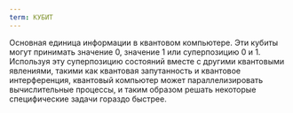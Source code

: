```yaml
---
term: КУБИТ
---
```


Основная единица информации в квантовом компьютере. Эти кубиты могут принимать значение 0, значение 1 или суперпозицию 0 и 1. Используя эту суперпозицию состояний вместе с другими квантовыми явлениями, такими как квантовая запутанность и квантовое интерференция, квантовый компьютер может параллелизировать вычислительные процессы, и таким образом решать некоторые специфические задачи гораздо быстрее.